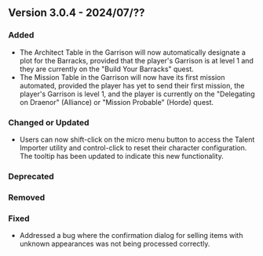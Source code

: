## Version 3.0.4 - 2024/07/??

### Added
- The Architect Table in the Garrison will now automatically designate a plot for the Barracks, provided that the player's Garrison is at level 1 and they are currently on the "Build Your Barracks" quest.
- The Mission Table in the Garrison will now have its first mission automated, provided the player has yet to send their first mission, the player's Garrison is level 1, and the player is currently on the "Delegating on Draenor" (Alliance) or "Mission Probable" (Horde) quest.
### Changed or Updated
- Users can now shift-click on the micro menu button to access the Talent Importer utility and control-click to reset their character configuration. The tooltip has been updated to indicate this new functionality.
### Deprecated
### Removed
### Fixed
- Addressed a bug where the confirmation dialog for selling items with unknown appearances was not being processed correctly.